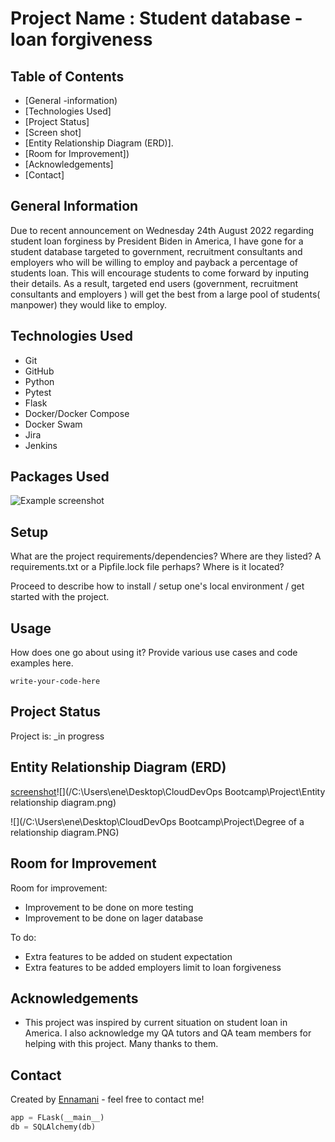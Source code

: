 # Project Name : Student database - loan forgiveness 


## Table of Contents
* [General -information)
* [Technologies Used]
* [Project Status]
* [Screen shot]
* [Entity Relationship Diagram (ERD)].
* [Room for Improvement])
* [Acknowledgements]
* [Contact]



## General Information
Due to recent  announcement on Wednesday 24th August 2022 regarding student loan forginess by President Biden in America, I have gone for a student database targeted  to government, recruitment consultants and employers who will  be  willing to employ and payback a percentage of  students loan. 
This will encourage students to come forward by inputing their details. As a result, targeted end users (government, recruitment consultants and employers ) will get the best from a large pool of students( manpower) they would like to employ.


## Technologies Used
- Git
- GitHub
- Python
- Pytest
- Flask
- Docker/Docker Compose
- Docker Swam
- Jira
- Jenkins



## Packages Used

![Example screenshot](./img/screenshot.png)
<!-- If you have screenshots you'd like to share, include them here. -->


## Setup
What are the project requirements/dependencies? Where are they listed? A requirements.txt or a Pipfile.lock file perhaps? Where is it located?

Proceed to describe how to install / setup one's local environment / get started with the project.


## Usage
How does one go about using it?
Provide various use cases and code examples here.

`write-your-code-here`


## Project Status
Project is: _in progress

##	Entity Relationship Diagram (ERD)
[ screenshot](./img/screenshot.png)![](/C:\Users\ene\Desktop\CloudDevOps Bootcamp\Project\Entity relationship diagram.png)

![](/C:\Users\ene\Desktop\CloudDevOps Bootcamp\Project\Degree of a relationship diagram.PNG)

## Room for Improvement

Room for improvement:
- Improvement to be done on more testing 
- Improvement to be done on lager database

To do:
- Extra features to be added on student expectation
- Extra features to be added employers limit to loan forgiveness


## Acknowledgements

- This project was inspired by current situation on student loan in America. I also acknowledge my QA tutors and QA team members for helping with this project. Many thanks to them.

## Contact
Created by [Ennamani](https://github.com/Ennamani/QA-project-) - feel free to contact me!



``` python
app = FLask(__main__)
db = SQLAlchemy(db)
```

